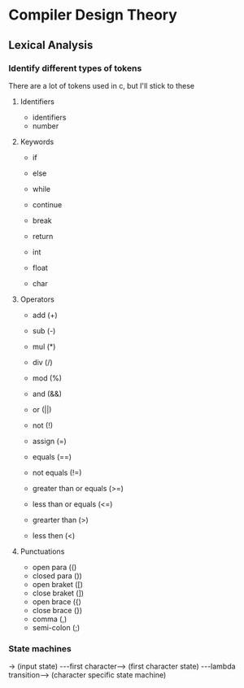 # Compiler Design Theory 

## Lexical Analysis

### Identify different types of tokens 

There are a lot of tokens used in c, but I'll stick to these 

1) Identifiers 
    - identifiers
    - number

2) Keywords

    - if 
    - else 
    - while 
    - continue
    - break
    - return 

    - int 
    - float 
    - char 

3) Operators

    - add (+)
    - sub (-)
    - mul (*)
    - div (/)
    - mod (%)

    - and (&&)
    - or (||)
    - not (!)

    - assign (=)
    
    - equals (==)
    - not equals (!=)
    - greater than or equals (>=)
    - less than or equals (<=)
    - grearter than (>)
    - less then (<)

4) Punctuations 
    
    - open para (()
    - closed para ())
    - open braket ([)
    - close braket (])
    - open brace ({)
    - close brace (})
    - comma (,)
    - semi-colon (;)

### State machines 

-> (input state) ---first character--> (first character state) ---lambda transition--> (character specific state machine)


